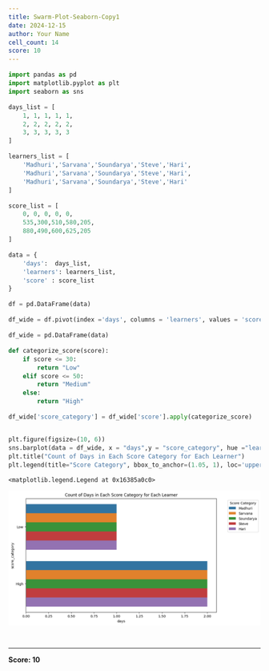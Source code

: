 ```yaml
---
title: Swarm-Plot-Seaborn-Copy1
date: 2024-12-15
author: Your Name
cell_count: 14
score: 10
---
```


```python
import pandas as pd
import matplotlib.pyplot as plt
import seaborn as sns
```


```python
days_list = [
    1, 1, 1, 1, 1,
    2, 2, 2, 2, 2,
    3, 3, 3, 3, 3
]
```


```python
learners_list = [
    'Madhuri','Sarvana','Soundarya','Steve','Hari',
    'Madhuri','Sarvana','Soundarya','Steve','Hari',
    'Madhuri','Sarvana','Soundarya','Steve','Hari'
]
```


```python
score_list = [
    0, 0, 0, 0, 0,
    535,300,510,580,205,
    880,490,600,625,205
]
```


```python
data = {
    'days':  days_list,
    'learners': learners_list,
    'score' : score_list
}
```


```python
df = pd.DataFrame(data)
```


```python
df_wide = df.pivot(index ='days', columns = 'learners', values = 'score')
```


```python
df_wide = pd.DataFrame(data)
```


```python
def categorize_score(score):
    if score <= 30:
        return "Low"
    elif score <= 50:
        return "Medium"
    else:
        return "High"
```


```python
df_wide['score_category'] = df_wide['score'].apply(categorize_score)
```


```python

```


```python
plt.figure(figsize=(10, 6))
sns.barplot(data = df_wide, x = "days",y = "score_category", hue ="learners",estimator=len)
plt.title("Count of Days in Each Score Category for Each Learner")
plt.legend(title="Score Category", bbox_to_anchor=(1.05, 1), loc='upper left')
```




    <matplotlib.legend.Legend at 0x16385a0c0>




    
![png](swarm-plot-seaborn-Copy1_files/swarm-plot-seaborn-Copy1_11_1.png)
    



```python

```


```python

```


---
**Score: 10**
